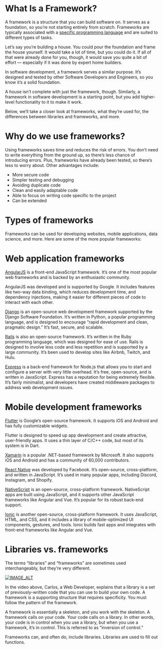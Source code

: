 # What Is a Framework?

A framework is a structure that you can build software on. It serves as a foundation, so you’re not starting entirely from scratch. Frameworks are typically associated with a [specific programming language](https://www.codecademy.com/resources/blog/programming-languages/?utm_source=ccblog&utm_medium=ccblog&utm_campaign=ccblog&utm_content=cw_what_is_a_framework_blog) and are suited to different types of tasks.

Let’s say you’re building a house. You could pour the foundation and frame the house yourself. It would take a lot of time, but you could do it. If all of that were already done for you, though, it would save you quite a bit of effort — especially if it was done by expert home builders.

In software development, a framework serves a similar purpose. It’s designed and tested by other Software Developers and Engineers, so you know it’s a solid foundation.

A house isn’t complete with just the framework, though. Similarly, a framework in software development is a starting point, but you add higher-level functionality to it to make it work.

Below, we’ll take a closer look at frameworks, what they’re used for, the differences between libraries and frameworks, and more.

# Why do we use frameworks?

Using frameworks saves time and reduces the risk of errors. You don’t need to write everything from the ground up, so there’s less chance of introducing errors. Plus, frameworks have already been tested, so there’s less to worry about. Other advantages include:

- More secure code
- Simpler testing and debugging
- Avoiding duplicate code
- Clean and easily adaptable code
- Able to focus on writing code specific to the project
- Can be extended

# Types of frameworks

Frameworks can be used for developing websites, mobile applications, data science, and more. Here are some of the more popular frameworks:

# Web application frameworks

[AngularJS](https://www.codecademy.com/learn/learn-angularjs?utm_source=ccblog&utm_medium=ccblog&utm_campaign=ccblog&utm_content=cw_what_is_a_framework_blog) is a front-end JavaScript framework. It’s one of the most popular web frameworks and is backed by an enthusiastic community.

AngularJS was developed and is supported by Google. It includes features like two-way data binding, which reduces development time, and dependency injections, making it easier for different pieces of code to interact with each other.

[Django](https://www.codecademy.com/learn/paths/build-python-web-apps-with-django?utm_source=ccblog&utm_medium=ccblog&utm_campaign=ccblog&utm_content=cw_what_is_a_framework_blog) is an open-source web development framework supported by the Django Software Foundation. It’s written in Python, a popular programming language, and is designed to encourage “rapid development and clean, pragmatic design.” It’s fast, secure, and scalable.

[Rails](https://www.codecademy.com/learn/learn-rails?utm_source=ccblog&utm_medium=ccblog&utm_campaign=ccblog&utm_content=cw_what_is_a_framework_blog) is also an open-source framework. It’s written in the Ruby programming language, which was designed for ease of use. Rails is designed to involve less code and less repetition and is supported by a large community. It’s been used to develop sites like Airbnb, Twitch, and Hulu.

[Express](https://www.codecademy.com/learn/learn-express?utm_source=ccblog&utm_medium=ccblog&utm_campaign=ccblog&utm_content=cw_what_is_a_framework_blog) is a back-end framework for Node.js that allows you to start and configure a server with very little overhead. It’s free, open-source, and is written in JavaScript. Express has a reputation for being extremely flexible. It’s fairly minimalist, and developers have created middleware packages to address web development issues.

# Mobile development frameworks

[Flutter](https://flutter.dev/) is Google’s open-source framework. It supports iOS and Android and has fully customizable widgets.

Flutter is designed to speed up app development and create attractive, user-friendly apps. It uses a thin layer of C/C++ code, but most of its system is in Dart.

[Xamarin](https://dotnet.microsoft.com/en-us/apps/xamarin) is a popular .NET-based framework by Microsoft. It also supports iOS and Android and has a community of 60,000 contributors.

[React Native](https://www.codecademy.com/learn/learn-react-native?utm_source=ccblog&utm_medium=ccblog&utm_campaign=ccblog&utm_content=cw_what_is_a_framework_blog) was developed by Facebook. It’s open-source, cross-platform, and written in JavaScript. It’s used in many popular apps, including Discord, Instagram, and Shopify.

[NativeScript](https://nativescript.org/) is an open-source, cross-platform framework. NativeScript apps are built using JavaScript, and it supports other JavaScript frameworks like Angular and Vue. It’s popular for its robust back-end support.

[Ionic](https://ionicframework.com/) is another open-source, cross-platform framework. It uses JavaScript, HTML, and CSS, and it includes a library of mobile-optimized UI components, gestures, and tools. Ionic builds fast apps and integrates with front-end frameworks like Angular and Vue.

# Libraries vs. frameworks

The terms “libraries” and “frameworks” are sometimes used interchangeably, but they’re very different.

[![IMAGE_ALT](https://encrypted-tbn0.gstatic.com/images?q=tbn:ANd9GcTXMrhnkelk7jHISpolstnQl8e7I7IJMYa-xA&usqp=CAU)](https://www.youtube.com/watch?v=LimOOe6I4eo)

In the video above, Carlos, a Web Developer, explains that a library is a set of previously-written code that you can use to build your own code. A framework is a supporting structure that requires specificity. You must follow the pattern of the framework.

A framework is essentially a skeleton, and you work with the skeleton. A framework calls on your code. Your code calls on a library. In other words, your code is in control when you use a library, but when you use a framework, it’s in control. This is referred to as “inversion of control.”

Frameworks can, and often do, include libraries. Libraries are used to fill out functions.
